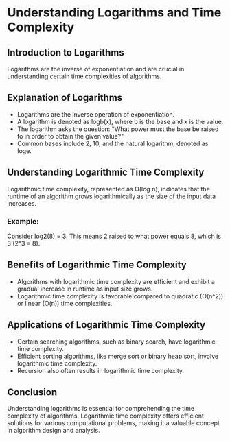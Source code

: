 
Understanding Logarithms and Time Complexity
=====================================================

Introduction to Logarithms
--------------------------

Logarithms are the inverse of exponentiation and are crucial in understanding certain time complexities of algorithms.

Explanation of Logarithms
-------------------------

*   Logarithms are the inverse operation of exponentiation.
*   A logarithm is denoted as logb(x), where b is the base and x is the value.
*   The logarithm asks the question: "What power must the base be raised to in order to obtain the given value?"
*   Common bases include 2, 10, and the natural logarithm, denoted as loge.

Understanding Logarithmic Time Complexity
-----------------------------------------

Logarithmic time complexity, represented as O(log n), indicates that the runtime of an algorithm grows logarithmically as the size of the input data increases.

### Example:

Consider log2(8) = 3. This means 2 raised to what power equals 8, which is 3 (2^3 = 8).

Benefits of Logarithmic Time Complexity
---------------------------------------

*   Algorithms with logarithmic time complexity are efficient and exhibit a gradual increase in runtime as input size grows.
*   Logarithmic time complexity is favorable compared to quadratic (O(n^2)) or linear (O(n)) time complexities.

Applications of Logarithmic Time Complexity
-------------------------------------------

*   Certain searching algorithms, such as binary search, have logarithmic time complexity.
*   Efficient sorting algorithms, like merge sort or binary heap sort, involve logarithmic time complexity.
*   Recursion also often results in logarithmic time complexity.

Conclusion
----------

Understanding logarithms is essential for comprehending the time complexity of algorithms. Logarithmic time complexity offers efficient solutions for various computational problems, making it a valuable concept in algorithm design and analysis.